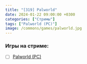 ```yaml
---
title: "[319] Palworld"
date: 2024-01-22 09:00:00 +0300
categories: ["Стримы"]
tags: ["Palworld (PC)"]
image: /commons/games/palworld.jpg
---
```


### Игры на стриме:
+ [ ] [Palworld (PC)](/tags/palworld-pc)
